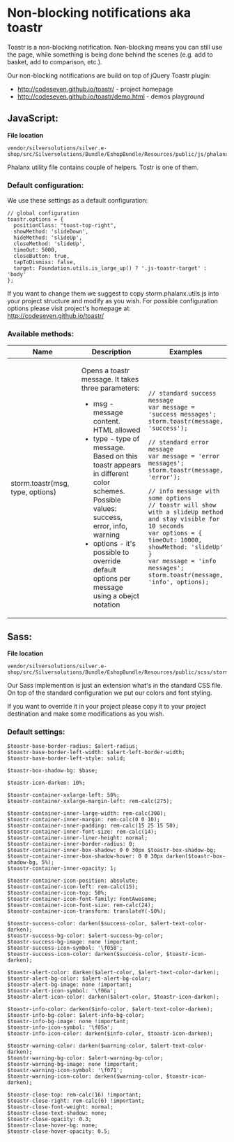 #  Non-blocking notifications aka toastr

Toastr is a non-blocking notification. Non-blocking means you can still use the page, while something is being done behind the scenes (e.g. add to basket, add to comparison, etc.).

Our non-blocking notifications are build on top of jQuery Toastr plugin:

  - <http://codeseven.github.io/toastr/> - project homepage
  - <http://codeseven.github.io/toastr/demo.html> - demos playground

## JavaScript:

**File location**

``` 
vendor/silversolutions/silver.e-shop/src/Silversolutions/Bundle/EshopBundle/Resources/public/js/phalanx/storm.phalanx.utils.js
```

Phalanx utility file contains couple of helpers. Tostr is one of them.

### Default configuration:

We use these settings as a default configuration: 

``` 
// global configuration
toastr.options = {
  positionClass: "toast-top-right",
  showMethod: 'slideDown',
  hideMethod: 'slideUp',
  closeMethod: 'slideUp',
  timeOut: 5000,
  closeButton: true,
  tapToDismiss: false,
  target: Foundation.utils.is_large_up() ? '.js-toastr-target' : 'body'
};
```

If you want to change them we suggest to copy storm.phalanx.utils.js into your project structure and modify as you wish. For possible configuration options please visit project's homepage at: <http://codeseven.github.io/toastr/> 

### Available methods:

<table>
<colgroup>
<col style="width: 33%" />
<col style="width: 33%" />
<col style="width: 33%" />
</colgroup>
<thead>
<tr class="header">
<th>Name</th>
<th>Description</th>
<th>Examples</th>
</tr>
</thead>
<tbody>
<tr>
<td>storm.toastr(msg, type, options)</td>
<td><p>Opens a toastr message. It takes three parameters:</p>
<ul>
<li>msg - message content. HTML allowed</li>
<li>type - type of message. Based on this toastr appears in different color schemes. Possible values: success, error, info, warning</li>
<li>options - it's possible to override default options per message using a obejct notation</li>
</ul></td>
<td>

<pre class="" data-syntaxhighlighter-params="brush: java; gutter: false; theme: Confluence" data-theme="Confluence"><code>// standard success message
var message = &#39;success messages&#39;;
storm.toastr(message, &#39;success&#39;);
 
// standard error message
var message = &#39;error messages&#39;;
storm.toastr(message, &#39;error&#39;);
 
// info message with some options
// toastr will show with a slideUp method and stay visible for 10 seconds
var options = { timeOut: 10000, showMethod: &#39;slideUp&#39; }
var message = &#39;info messages&#39;;
storm.toastr(message, &#39;info&#39;, options);</code></pre>

</td>
</tr>
</tbody>
</table>

## Sass:

**File location**

``` 
vendor/silversolutions/silver.e-shop/src/Silversolutions/Bundle/EshopBundle/Resources/public/scss/storm/_extend.components.toastr.scss
```

Our Sass implemention is just an extension what's in the standard CSS file. On top of the standard configuration we put our colors and font styling. 

If you want to override it in your project please copy it to your project destination and make some modifications as you wish.

### Default settings:

``` 
$toastr-base-border-radius: $alert-radius;
$toastr-base-border-left-width: $alert-left-border-width;
$toastr-base-border-left-style: solid;

$toastr-box-shadow-bg: $base;

$toastr-icon-darken: 10%;

$toastr-container-xxlarge-left: 50%;
$toastr-container-xxlarge-margin-left: rem-calc(275);

$toastr-container-inner-large-width: rem-calc(300);
$toastr-container-inner-margin: rem-calc(0 0 10);
$toastr-container-inner-padding: rem-calc(15 25 15 50);
$toastr-container-inner-font-size: rem-calc(14);
$toastr-container-inner-liner-height: normal;
$toastr-container-inner-border-radius: 0;
$toastr-container-inner-box-shadow: 0 0 30px $toastr-box-shadow-bg;
$toastr-container-inner-box-shadow-hover: 0 0 30px darken($toastr-box-shadow-bg, 5%);
$toastr-container-inner-opacity: 1;

$toastr-container-icon-position: absolute;
$toastr-container-icon-left: rem-calc(15);
$toastr-container-icon-top: 50%;
$toastr-container-icon-font-family: FontAwesome;
$toastr-container-icon-font-size: rem-calc(24);
$toastr-container-icon-transform: translateY(-50%);

$toastr-success-color: darken($success-color, $alert-text-color-darken);
$toastr-success-bg-color: $alert-success-bg-color;
$toastr-success-bg-image: none !important;
$toastr-success-icon-symbol: '\f058';
$toastr-success-icon-color: darken($success-color, $toastr-icon-darken);

$toastr-alert-color: darken($alert-color, $alert-text-color-darken);
$toastr-alert-bg-color: $alert-alert-bg-color;
$toastr-alert-bg-image: none !important;
$toastr-alert-icon-symbol: '\f06a';
$toastr-alert-icon-color: darken($alert-color, $toastr-icon-darken);

$toastr-info-color: darken($info-color, $alert-text-color-darken);
$toastr-info-bg-color: $alert-info-bg-color;
$toastr-info-bg-image: none !important;
$toastr-info-icon-symbol: '\f05a';
$toastr-info-icon-color: darken($info-color, $toastr-icon-darken);

$toastr-warning-color: darken($warning-color, $alert-text-color-darken);
$toastr-warning-bg-color: $alert-warning-bg-color;
$toastr-warning-bg-image: none !important;
$toastr-warning-icon-symbol: '\f071';
$toastr-warning-icon-color: darken($warning-color, $toastr-icon-darken);

$toastr-close-top: rem-calc(16) !important;
$toastr-close-right: rem-calc(6) !important;
$toastr-close-font-weight: normal;
$toastr-close-text-shadow: none;
$toastr-close-opacity: 0.3;
$toastr-close-hover-bg: none;
$toastr-close-hover-opacity: 0.5;
```
